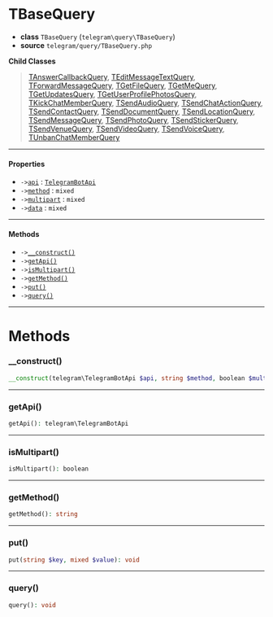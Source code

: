 # TBaseQuery

- **class** `TBaseQuery` (`telegram\query\TBaseQuery`)
- **source** `telegram/query/TBaseQuery.php`

**Child Classes**

> [TAnswerCallbackQuery](classes/telegram/query/TAnswerCallbackQuery.md), [TEditMessageTextQuery](classes/telegram/query/TEditMessageTextQuery.md), [TForwardMessageQuery](classes/telegram/query/TForwardMessageQuery.md), [TGetFileQuery](classes/telegram/query/TGetFileQuery.md), [TGetMeQuery](classes/telegram/query/TGetMeQuery.md), [TGetUpdatesQuery](classes/telegram/query/TGetUpdatesQuery.md), [TGetUserProfilePhotosQuery](classes/telegram/query/TGetUserProfilePhotosQuery.md), [TKickChatMemberQuery](classes/telegram/query/TKickChatMemberQuery.md), [TSendAudioQuery](classes/telegram/query/TSendAudioQuery.md), [TSendChatActionQuery](classes/telegram/query/TSendChatActionQuery.md), [TSendContactQuery](classes/telegram/query/TSendContactQuery.md), [TSendDocumentQuery](classes/telegram/query/TSendDocumentQuery.md), [TSendLocationQuery](classes/telegram/query/TSendLocationQuery.md), [TSendMessageQuery](classes/telegram/query/TSendMessageQuery.md), [TSendPhotoQuery](classes/telegram/query/TSendPhotoQuery.md), [TSendStickerQuery](classes/telegram/query/TSendStickerQuery.md), [TSendVenueQuery](classes/telegram/query/TSendVenueQuery.md), [TSendVideoQuery](classes/telegram/query/TSendVideoQuery.md), [TSendVoiceQuery](classes/telegram/query/TSendVoiceQuery.md), [TUnbanChatMemberQuery](classes/telegram/query/TUnbanChatMemberQuery.md)

---

#### Properties

- `->`[`api`](#prop-api) : [`TelegramBotApi`](classes/telegram/TelegramBotApi.md)
- `->`[`method`](#prop-method) : `mixed`
- `->`[`multipart`](#prop-multipart) : `mixed`
- `->`[`data`](#prop-data) : `mixed`

---

#### Methods

- `->`[`__construct()`](#method-__construct)
- `->`[`getApi()`](#method-getapi)
- `->`[`isMultipart()`](#method-ismultipart)
- `->`[`getMethod()`](#method-getmethod)
- `->`[`put()`](#method-put)
- `->`[`query()`](#method-query)

---
# Methods

<a name="method-__construct"></a>

### __construct()
```php
__construct(telegram\TelegramBotApi $api, string $method, boolean $multipart): void
```

---

<a name="method-getapi"></a>

### getApi()
```php
getApi(): telegram\TelegramBotApi
```

---

<a name="method-ismultipart"></a>

### isMultipart()
```php
isMultipart(): boolean
```

---

<a name="method-getmethod"></a>

### getMethod()
```php
getMethod(): string
```

---

<a name="method-put"></a>

### put()
```php
put(string $key, mixed $value): void
```

---

<a name="method-query"></a>

### query()
```php
query(): void
```